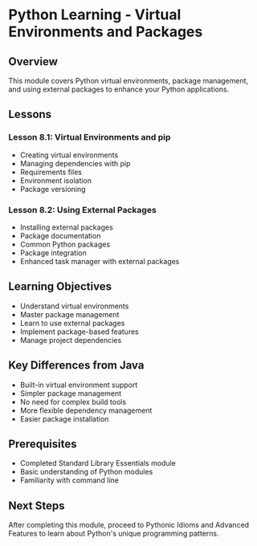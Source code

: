 # Python Learning - Virtual Environments and Packages

## Overview
This module covers Python virtual environments, package management, and using external packages to enhance your Python applications.

## Lessons

### Lesson 8.1: Virtual Environments and pip
- Creating virtual environments
- Managing dependencies with pip
- Requirements files
- Environment isolation
- Package versioning

### Lesson 8.2: Using External Packages
- Installing external packages
- Package documentation
- Common Python packages
- Package integration
- Enhanced task manager with external packages

## Learning Objectives
- Understand virtual environments
- Master package management
- Learn to use external packages
- Implement package-based features
- Manage project dependencies

## Key Differences from Java
- Built-in virtual environment support
- Simpler package management
- No need for complex build tools
- More flexible dependency management
- Easier package installation

## Prerequisites
- Completed Standard Library Essentials module
- Basic understanding of Python modules
- Familiarity with command line

## Next Steps
After completing this module, proceed to Pythonic Idioms and Advanced Features to learn about Python's unique programming patterns. 